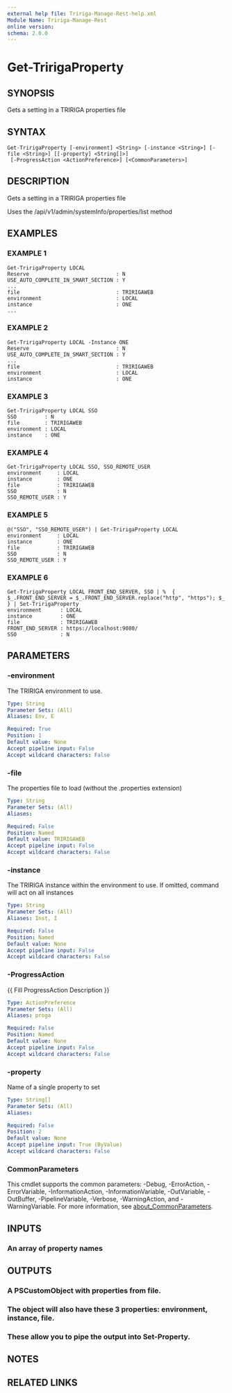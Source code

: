 ```yaml
---
external help file: Tririga-Manage-Rest-help.xml
Module Name: Tririga-Manage-Rest
online version:
schema: 2.0.0
---
```


# Get-TririgaProperty

## SYNOPSIS
Gets a setting in a TRIRIGA properties file

## SYNTAX

```
Get-TririgaProperty [-environment] <String> [-instance <String>] [-file <String>] [[-property] <String[]>]
 [-ProgressAction <ActionPreference>] [<CommonParameters>]
```

## DESCRIPTION
Gets a setting in a TRIRIGA properties file

Uses the /api/v1/admin/systemInfo/properties/list method

## EXAMPLES

### EXAMPLE 1
```
Get-TririgaProperty LOCAL
Reserve                            : N
USE_AUTO_COMPLETE_IN_SMART_SECTION : Y
...
file                               : TRIRIGAWEB
environment                        : LOCAL
instance                           : ONE
...
```

### EXAMPLE 2
```
Get-TririgaProperty LOCAL -Instance ONE
Reserve                            : N
USE_AUTO_COMPLETE_IN_SMART_SECTION : Y
...
file                               : TRIRIGAWEB
environment                        : LOCAL
instance                           : ONE
```

### EXAMPLE 3
```
Get-TririgaProperty LOCAL SSO
SSO         : N
file        : TRIRIGAWEB
environment : LOCAL
instance    : ONE
```

### EXAMPLE 4
```
Get-TririgaProperty LOCAL SSO, SSO_REMOTE_USER
environment     : LOCAL
instance        : ONE
file            : TRIRIGAWEB
SSO             : N
SSO_REMOTE_USER : Y
```

### EXAMPLE 5
```
@("SSO", "SSO_REMOTE_USER") | Get-TririgaProperty LOCAL
environment     : LOCAL
instance        : ONE
file            : TRIRIGAWEB
SSO             : N
SSO_REMOTE_USER : Y
```

### EXAMPLE 6
```
Get-TririgaProperty LOCAL FRONT_END_SERVER, SSO | %  { $_.FRONT_END_SERVER = $_.FRONT_END_SERVER.replace("http", "https"); $_ } | Set-TririgaProperty
environment      : LOCAL
instance         : ONE
file             : TRIRIGAWEB
FRONT_END_SERVER : https://localhost:9080/
SSO              : N
```

## PARAMETERS

### -environment
The TRIRIGA environment to use.

```yaml
Type: String
Parameter Sets: (All)
Aliases: Env, E

Required: True
Position: 1
Default value: None
Accept pipeline input: False
Accept wildcard characters: False
```

### -file
The properties file to load (without the .properties extension)

```yaml
Type: String
Parameter Sets: (All)
Aliases:

Required: False
Position: Named
Default value: TRIRIGAWEB
Accept pipeline input: False
Accept wildcard characters: False
```

### -instance
The TRIRIGA instance within the environment to use.
If omitted, command will act on all instances

```yaml
Type: String
Parameter Sets: (All)
Aliases: Inst, I

Required: False
Position: Named
Default value: None
Accept pipeline input: False
Accept wildcard characters: False
```

### -ProgressAction
{{ Fill ProgressAction Description }}

```yaml
Type: ActionPreference
Parameter Sets: (All)
Aliases: proga

Required: False
Position: Named
Default value: None
Accept pipeline input: False
Accept wildcard characters: False
```

### -property
Name of a single property to set

```yaml
Type: String[]
Parameter Sets: (All)
Aliases:

Required: False
Position: 2
Default value: None
Accept pipeline input: True (ByValue)
Accept wildcard characters: False
```

### CommonParameters
This cmdlet supports the common parameters: -Debug, -ErrorAction, -ErrorVariable, -InformationAction, -InformationVariable, -OutVariable, -OutBuffer, -PipelineVariable, -Verbose, -WarningAction, and -WarningVariable. For more information, see [about_CommonParameters](http://go.microsoft.com/fwlink/?LinkID=113216).

## INPUTS

### An array of property names
## OUTPUTS

### A PSCustomObject with properties from file.
### The object will also have these 3 properties: environment, instance, file.
### These allow you to pipe the output into Set-Property.
## NOTES

## RELATED LINKS
